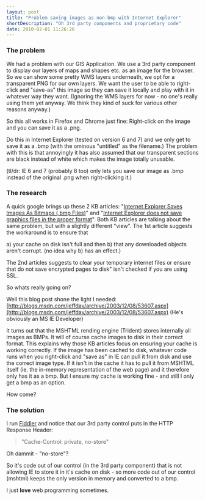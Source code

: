 ```yaml
---
layout: post
title: "Problem saving images as non-bmp with Internet Explorer"
shortDescription: "Oh 3rd party components and proprietary code"
date: 2010-02-01 11:26:26
---
```

### The problem

We had a problem with our GIS Application. We use a 3rd party component to display our layers of maps and shapes etc. 
as an image for the browser. So we can show some pretty WMS layers underneath, we opt for a transparent PNG for our own 
layers. We want the user to be able to right-click and "save-as" this image so they can save it locally 
and play with it in whatever way they want. (Ignoring the WMS layers for now - no one's really using them yet anyway.
 We think they kind of suck for various other reasons anyway.)

So this all works in Firefox and Chrome just fine: Right-click on the image and you can save it as a .png.

Do this in Internet Explorer (tested on version 6 and 7) 
and we only get to save it as a .bmp (with the ominous "untitled" as the filename.) The problem with this is that
 annoyingly it has also assumed that our transparent sections are black instead of white which makes the image totally unusable.

(tl/dr: IE 6 and 7 (probably 8 too) only lets you save our image as .bmp instead of the original .png when right-clicking it.)

### The research

A quick google brings up these 2 KB articles: 
"[Internet Explorer Saves Images As Bitmaps (.bmp Files)](http://support.microsoft.com/kb/810978)" 
and "[Internet Explorer does not save graphics files in the proper format](http://support.microsoft.com/?kbid=260650)".
Both KB articles are talking about the same problem, but with a slightly different "view". 
 The 1st article suggests the workaround is to ensure that

 a) your cache on disk isn't full and then
 b) that any downloaded objects aren't corrupt. (no idea why b) has an effect.)

The 2nd articles suggests to clear your temporary internet files or ensure that do not save encrypted pages to disk"
 isn't checked if you are using SSL.

So whats really going on?

Well this blog post shone the light I needed:
 [http://blogs.msdn.com/jeffdav/archive/2003/12/08/53607.aspx](http://blogs.msdn.com/jeffdav/archive/2003/12/08/53607.aspx)
(He's obviously an MS IE Developer)

It turns out that the MSHTML rending engine (Trident) stores internally all images as BMPs.
 It will of course cache images to disk in their correct format. This explains why those KB articles focus on 
ensuring your cache is working correctly. If the image has been cached to disk, whatever code runs when you right-click
 and "save as" in IE can pull it from disk and use the correct image type. If it isn't in the cache it has to pull it from
MSHTML itself (ie. the in-memory representation of the web page) and it therefore only has it as a bmp.
But I ensure my cache is working fine - and still I only get a bmp as an option.

How come?

### The solution

I run [Fiddler](http://www.fiddlertool.com/) and notice that our 3rd party control puts in the HTTP Response Header:

> "Cache-Control: private, no-store"

Oh dammit - "no-store"?

So it's code out of our control (in the 3rd party component) that is not allowing IE to store it in it's cache on disk -
 so more code out of our control (mshtml) keeps the only version in memory and converted to a bmp.

I just **love** web programming sometimes.
